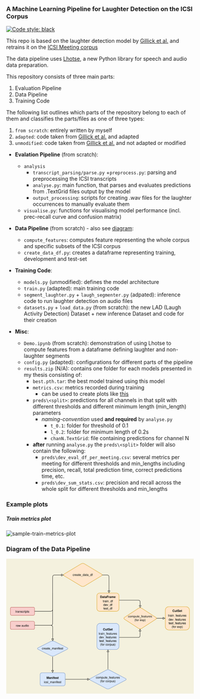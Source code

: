 ### A Machine Learning Pipeline for Laughter Detection on the ICSI Corpus
[![Code style: black](https://img.shields.io/badge/code%20style-black-000000.svg)](https://github.com/psf/black)

This repo is based on the laughter detection model by [Gillick et al.](https://github.com/jrgillick/laughter-detection) and retrains it on the
[ICSI Meeting corpus](https://ieeexplore.ieee.org/abstract/document/1198793)

The data pipeline uses [Lhotse](https://github.com/lhotse-speech/lhotse), a new Python library for speech and audio data preparation.

This repository consists of three main parts:
1. Evaluation Pipeline
2. Data Pipeline
3. Training Code

The following list outlines which parts of the repository belong to each of them and classifies the parts/files as one of three types:
1. `from scratch`: entirely written by myself
2. `adapted`: code taken from [Gillick et al.](https://github.com/jrgillick/laughter-detection) and adapted
3. `unmodified`: code taken from [Gillick et al.](https://github.com/jrgillick/laughter-detection) and not adapted or modified

- **Evalation Pipeline** (from scratch): 
    - `analysis`
        - `transcript_parsing/parse.py` +`preprocess.py`: parsing and preprocessing the ICSI transcripts
        - `analyse.py`: main function, that parses and evaluates predictions from .TextGrid files output by the model
        - `output_processing`: scripts for creating .wav files for the laughter occurrences to manually evaluate them
    - `visualise.py`: functions for visualising model performance (incl. prec-recall curve and confusion matrix)

- **Data Pipeline** (from scratch) - also see [diagram](#diagram-of-the-data-pipeline):
    - `compute_features`:  computes feature representing the whole corpus and specific subsets of the ICSI corpus
    - `create_data_df.py`: creates a dataframe representing training, development and test-set 

- **Training Code**:
    - `models.py` (unmodified): defines the model architecture
    - `train.py` (adapted): main training code
    - `segment_laughter.py` + `laugh_segmenter.py` (adpated): inference code to run laughter detection on audio files
    - `datasets.py` + `load_data.py` (from scratch): the new LAD (Laugh Activity Detection) Dataset + new inference Dataset and code for their creation

- **Misc**:
    - `Demo.ipynb` (from scratch): demonstration of using Lhotse to compute features from a dataframe defining laughter and non-laughter segments 
    - `config.py` (adapted): configurations for different parts of the pipeline
    - `results.zip` (N/A): contains one folder for each models presented in my thesis consisting of: 
        - `best.pth.tar`: the best model trained using this model
        - `metrics.csv`: metrics recorded during training
            - can be used to create plots like [this](#train-metrics-plot)
        - `preds\<split>`: predictions for all channels in that split with different thresholds and different minimum length (min_length) parameters
            - _naming-convention_ used **and required** by `analyse.py`
                - `t_0.1`: folder for threshold of 0.1
                - `l_0.2`: folder for minimum length of 0.2s
                - `chanN.TextGrid`: file containing predictions for channel N 
        - **after** running `analyse.py` the `preds\<split>` folder will also contain the following:
            - `preds\dev_eval_df_per_meeting.csv`: several metrics per meeting for different thresholds and min_lengths including precision, recall, total prediction time, correct predictions time, etc. 
            - `preds\dev_sum_stats.csv`: precision and recall across the whole split for different thresholds and min_lengths
                


### Example plots
##### Train metrics plot
![sample-train-metrics-plot](./docs/sample_train_metrics_plot.png)
### Diagram of the Data Pipeline
![Data Pipeline](./docs/data-pipeline.png)
